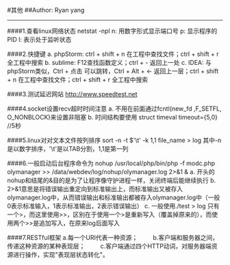 #其他
##Author: Ryan yang
***
####1.查看linux网络状态
	netstat -npl
	n: 用数字形式显示端口号
	p: 显示程序的PID
	l: 表示处于监听状态
	
####2.快捷键
	a. phpStorm: ctrl + shift + n 在工程中查找文件；ctrl + shift + r 全工程中搜索
	b. sublime: F12查找函数定义；ctrl + - 返回上一处
	c. IDEA: 与phpStorm类似，Ctrl + 点击 可以跳转，Ctrl + Alt + <- 返回上一层；ctrl + shift + n 在工程中查找文件；ctrl + shift + r 全工程中搜索
	
####3.测试延迟网站
<http://www.speedtest.net>

####4.socket设置recv超时时间注意
	a. 不用在前面通过fcntl(new_fd ,F_SETFL, O_NONBLOCK)来设置非阻塞
	b. 时间结构要使用 struct timeval timeout={5,0} //5秒 
	
####5.linux对对文本文件按列排序
sort -n -t $'\t' -k 1,1 file_name > log 其中-n是以数字排序，'\t'是以TAB分割，1,1是第一列

####6.一般启动后台程序命令为 nohup /usr/local/php/bin/php -f modc.php olymanager >> /data/webdev/log/nohup/olymanager.log 2>&1 &
	a. 开头的nohup和结尾的&目的是为了让程序像守护进程一样，关闭终端后能继续执行
	b. 2>&1意思是将错误输出重定向到标准输出上，而标准输出又被存入olymanager.log中，从而错误输出和标准输出都被存入olymanager.log中（一般0表示标准输入，1表示标准输出，2表示错误输出）
	c. 一般使用./test > log 只有一个>，而这里使用>>，区别在于使用一个>是重新写入（覆盖掉原来的），而使用两个>>是追加写入，在原来log后面写入
	
####7.RESTful框架
	a.每一个URI代表一种资源；
　　	b.客户端和服务器之间，传递这种资源的某种表现层；
　　	c.客户端通过四个HTTP动词，对服务器端资源进行操作，实现"表现层状态转化"。
